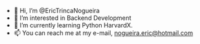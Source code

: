 - 👋 Hi, I’m @EricTrincaNogueira
- 👀 I’m interested in Backend Development
- 🌱 I’m currently learning Python HarvardX.
- 📫 You can reach me at my e-mail, nogueira.eric@hotmail.com

<!---
EricTrincaNogueira/EricTrincaNogueira is a ✨ special ✨ repository because its `README.md` (this file) appears on your GitHub profile.
You can click the Preview link to take a look at your changes.
--->
